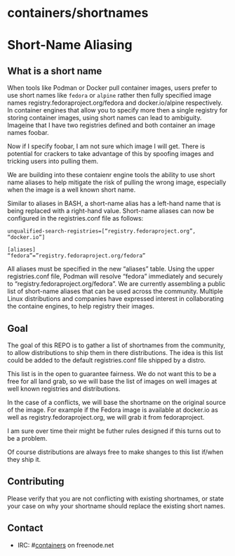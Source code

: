 # containers/shortnames

# Short-Name Aliasing

## What is a short name

When tools like Podman or Docker pull container images, users prefer to use
short names like `fedora` or `alpine` rather then fully specified image names
registry.fedoraproject.org/fedora and docker.io/alpine respectively. In
container engines that allow you to specify more then a single registry for
storing container images, using short names can lead to ambiguity. Imageine
that I have two registries defined and both container an image names foobar.

Now if I specify foobar, I am not sure which image I will get. There is potential for crackers to take advantage of this by spoofing images and tricking users
into pulling them.

We are building into these contaienr engine tools the ability to use short name
aliases to help mitigate the risk of pulling the wrong image, especially when
the image is a well known short name.

Similar to aliases in BASH, a short-name alias has a left-hand name that is
being replaced with a right-hand value. Short-name aliases can now be
configured in the registries.conf file as follows:

```
unqualified-search-registries=[“registry.fedoraproject.org”, “docker.io”]

[aliases]
“fedora”=”registry.fedoraproject.org/fedora”
```

All aliases must be specified in the new “aliases” table. Using the upper
registries.conf file, Podman will resolve “fedora” immediately and securely to
“registry.fedoraproject.org/fedora”. We are currently assembling a public list
of short-name aliases that can be used across the community. Multiple Linux
distributions and companies have expressed interest in collaborating the
containe engines, to help registry their images.

## Goal

The goal of this REPO is to gather a list of shortnames from the community, to
allow distributions to ship them in there distributions. The idea is this list
could be added to the default registries.conf file shipped by a distro.

This list is in the open to guarantee fairness.  We do not want this to be a
free for all land grab, so we will base the list of images on well images
at well known registries and distributions.

In the case of a conflicts, we will base the shortname on the original source of
the image.  For example if the Fedora image is available at docker.io as well
as registry.fedoraproject.org, we will grab it from fedoraproject.

I am sure over time their might be futher rules designed if this turns out to
be a problem.

Of course distributions are always free to make shanges to this list if/when
they ship it.

## Contributing

Please verify that you are not conflicting with existing shortnames, or state
your case on why your shortname should replace the existing short names.


## Contact

- IRC: #[containers](irc://irc.freenode.net:6667/#containers) on freenode.net
